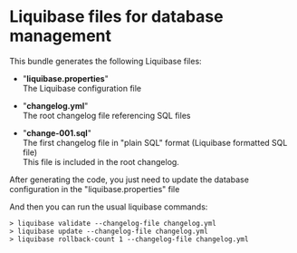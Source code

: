# Liquibase files for database management

This bundle generates the following Liquibase files:

 - "**liquibase.properties**"  
   The Liquibase configuration file  
   
   
 - "**changelog.yml**"  
   The root changelog file referencing SQL files
   
   
 - "**change-001.sql**"  
   The first changelog file in "plain SQL" format (Liquibase formatted SQL file)  
   This file is included in the root changelog.
   
After generating the code, you just need to update the database configuration in the "liquibase.properties" file

And then you can run the usual liquibase commands:

```
> liquibase validate --changelog-file changelog.yml
> liquibase update --changelog-file changelog.yml
> liquibase rollback-count 1 --changelog-file changelog.yml
```